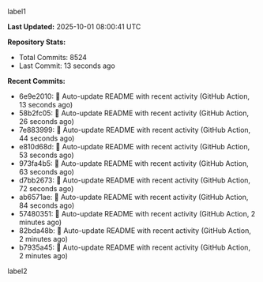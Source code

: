 
label1 
<!-- ACTIVITY_START -->
**Last Updated:** 2025-10-01 08:00:41 UTC

**Repository Stats:**
- Total Commits: 8524
- Last Commit: 13 seconds ago

**Recent Commits:**
- 6e9e2010: 🤖 Auto-update README with recent activity (GitHub Action, 13 seconds ago)
- 58b2fc05: 🤖 Auto-update README with recent activity (GitHub Action, 26 seconds ago)
- 7e883999: 🤖 Auto-update README with recent activity (GitHub Action, 44 seconds ago)
- e810d68d: 🤖 Auto-update README with recent activity (GitHub Action, 53 seconds ago)
- 973fa4b5: 🤖 Auto-update README with recent activity (GitHub Action, 63 seconds ago)
- d7bb2673: 🤖 Auto-update README with recent activity (GitHub Action, 72 seconds ago)
- ab6571ae: 🤖 Auto-update README with recent activity (GitHub Action, 84 seconds ago)
- 57480351: 🤖 Auto-update README with recent activity (GitHub Action, 2 minutes ago)
- 82bda48b: 🤖 Auto-update README with recent activity (GitHub Action, 2 minutes ago)
- b7935a45: 🤖 Auto-update README with recent activity (GitHub Action, 2 minutes ago)
<!-- ACTIVITY_END -->

label2
